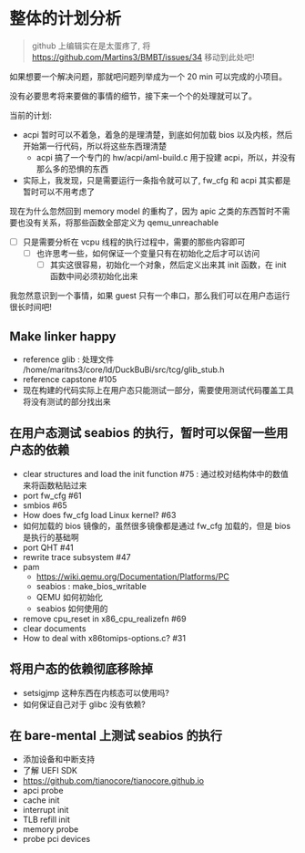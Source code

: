 # 整体的计划分析
> github 上编辑实在是太蛋疼了, 将 https://github.com/Martins3/BMBT/issues/34 移动到此处吧!

如果想要一个解决问题，那就吧问题列举成为一个 20 min 可以完成的小项目。

没有必要思考将来要做的事情的细节，接下来一个个的处理就可以了。

当前的计划:

- acpi 暂时可以不着急，着急的是理清楚，到底如何加载 bios 以及内核，然后开始第一行代码，所以将这些东西理清楚
    - acpi 搞了一个专门的 hw/acpi/aml-build.c 用于投建 acpi，所以，并没有那么多的恐惧的东西
- 实际上，我发现，只是需要运行一条指令就可以了, fw_cfg 和 acpi 其实都是暂时可以不用考虑了

现在为什么忽然回到 memory model 的重构了，因为 apic 之类的东西暂时不需要也没有关系，将那些函数全部定义为 qemu_unreachable

- [ ] 只是需要分析在 vcpu 线程的执行过程中，需要的那些内容即可
  - [ ] 也许思考一些，如何保证一个变量只有在初始化之后才可以访问
    - [ ] 其实这很容易，初始化一个对象，然后定义出来其 init 函数，在 init 函数中间必须初始化出来

我忽然意识到一个事情，如果 guest 只有一个串口，那么我们可以在用户态运行很长时间吧!

## Make linker happy
- reference glib : 处理文件 /home/maritns3/core/ld/DuckBuBi/src/tcg/glib_stub.h
- reference capstone #105
- 现在构建的代码实际上在用户态只能测试一部分，需要使用测试代码覆盖工具将没有测试的部分找出来

## 在用户态测试 seabios 的执行，暂时可以保留一些用户态的依赖
- clear structures and load the init function #75 : 通过校对结构体中的数值来将函数粘贴过来
- port fw_cfg #61
- smbios #65
- How does fw_cfg load Linux kernel? #63
- 如何加载的 bios 镜像的，虽然很多镜像都是通过 fw_cfg 加载的，但是 bios 是执行的基础啊
- port QHT #41
- rewrite trace subsystem #47
- pam
    - https://wiki.qemu.org/Documentation/Platforms/PC
    - seabios : make_bios_writable
    - QEMU 如何初始化
    - seabios 如何使用的
- remove cpu_reset in x86_cpu_realizefn #69
- clear documents
- How to deal with x86tomips-options.c? #31

## 将用户态的依赖彻底移除掉
- setsigjmp 这种东西在内核态可以使用吗?
- 如何保证自己对于 glibc 没有依赖?

## 在 bare-mental 上测试 seabios 的执行
- 添加设备和中断支持
- 了解 UEFI SDK
- https://github.com/tianocore/tianocore.github.io
- apci probe
- cache init
- interrupt init
- TLB refill init
- memory probe
- probe pci devices
